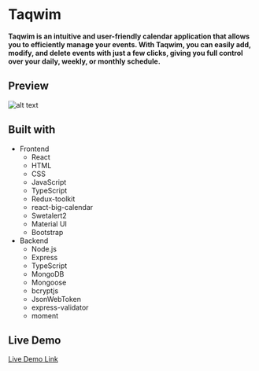 # Taqwim
**Taqwim is an intuitive and user-friendly calendar application that allows you to efficiently manage your events. With Taqwim, you can easily add, modify, and delete events with just a few clicks, giving you full control over your daily, weekly, or monthly schedule.**

## Preview
![alt text](https://jhonvaronyate.netlify.app/assets/journalApp5.35979b01.png)

## Built with
- Frontend
    - React
    - HTML
    - CSS
    - JavaScript
    - TypeScript
    - Redux-toolkit
    - react-big-calendar
    - Swetalert2
    - Material UI
    - Bootstrap
- Backend
    - Node.js
    - Express
    - TypeScript
    - MongoDB
    - Mongoose
    - bcryptjs
    - JsonWebToken
    - express-validator
    - moment

## Live Demo
[Live Demo Link](https://rappel.netlify.app/#/home)
